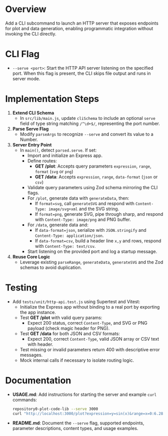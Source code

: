 # Overview
Add a CLI subcommand to launch an HTTP server that exposes endpoints for plot and data generation, enabling programmatic integration without invoking the CLI directly.

# CLI Flag
- `--serve <port>`: Start the HTTP API server listening on the specified port. When this flag is present, the CLI skips file output and runs in server mode.

# Implementation Steps
1. **Extend CLI Schema**
   - In `src/lib/main.js`, update `cliSchema` to include an optional `serve` field of type string matching `/^\d+$/`, representing the port number.
2. **Parse Serve Flag**
   - Modify `parseArgs` to recognize `--serve` and convert its value to a Number.
3. **Server Entry Point**
   - In `main()`, detect `parsed.serve`. If set:
     - Import and initialize an Express app.
     - Define routes:
       - **GET /plot**: Accepts query parameters `expression`, `range`, `format` (`svg` or `png`)
       - **GET /data**: Accepts `expression`, `range`, `data-format` (`json` or `csv`)
     - Validate query parameters using Zod schema mirroring the CLI flags.
     - For `/plot`, generate data with `generateData`, then:
       - If `format=svg`, call `generateSVG` and respond with `Content-Type: image/svg+xml` and the SVG string.
       - If `format=png`, generate SVG, pipe through sharp, and respond with `Content-Type: image/png` and PNG buffer.
     - For `/data`, generate data and:
       - If `data-format=json`, serialize with `JSON.stringify` and `Content-Type: application/json`.
       - If `data-format=csv`, build a header line `x,y` and rows, respond with `Content-Type: text/csv`.
     - Start listening on the provided port and log a startup message.
4. **Reuse Core Logic**
   - Leverage existing `parseRange`, `generateData`, `generateSVG` and the Zod schemas to avoid duplication.

# Testing
- Add `tests/unit/http-api.test.js` using Supertest and Vitest:
  - Initialize the Express app without binding to a real port by exporting the app instance.
  - Test **GET /plot** with valid query params:
    - Expect 200 status, correct `Content-Type`, and SVG or PNG payload (check magic header for PNG).
  - Test **GET /data** for both JSON and CSV formats:
    - Expect 200, correct `Content-Type`, valid JSON array or CSV text with header.
  - Test missing or invalid parameters return 400 with descriptive error messages.
  - Mock internal calls if necessary to isolate routing logic.

# Documentation
- **USAGE.md**: Add instructions for starting the server and example `curl` commands:
  ```sh
  repository0-plot-code-lib --serve 3000
  curl "http://localhost:3000/plot?expression=y=sin(x)&range=x=0:6.28&format=svg"
  ```
- **README.md**: Document the `--serve` flag, supported endpoints, parameter descriptions, content types, and usage examples.